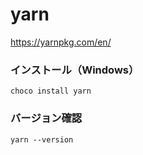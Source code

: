 # yarn
https://yarnpkg.com/en/
    
### インストール（Windows）
```
choco install yarn
```
### バージョン確認
```
yarn --version
```



